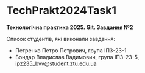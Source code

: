 # TechPrakt2024Task1
**Технологічна практика 2025. Git. Завдання №2**

Список студентів, які виконали завдання:
* Петренко Петро Петрович, група ІПЗ-23-1
* Бондар Владислав Вадимович, група ІПЗ-23-5, ipz235_bvv@student.ztu.edu.ua
